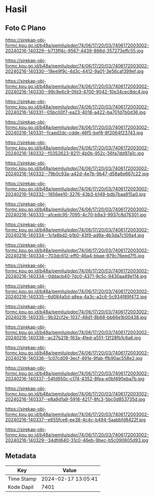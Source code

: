 # Hasil

## Foto C Plano

https://sirekap-obj-formc.kpu.go.id/b48a/pemilu/pdpr/74/06/17/20/03/7406172003002-20240216-140329--b713ff4c-9567-4439-898d-357273effc55.jpg

https://sirekap-obj-formc.kpu.go.id/b48a/pemilu/pdpr/74/06/17/20/03/7406172003002-20240216-140330--18ee9f9c-4d3c-4412-9a01-3e56caf399ef.jpg

https://sirekap-obj-formc.kpu.go.id/b48a/pemilu/pdpr/74/06/17/20/03/7406172003002-20240216-140330--99c9e6c9-0fd3-4700-9042-10e34cec8dc4.jpg

https://sirekap-obj-formc.kpu.go.id/b48a/pemilu/pdpr/74/06/17/20/03/7406172003002-20240216-140331--05bc00f7-ea23-4018-a422-ba701d7b0d36.jpg

https://sirekap-obj-formc.kpu.go.id/b48a/pemilu/pdpr/74/06/17/20/03/7406172003002-20240216-140331--fcaed2dc-cdde-46f5-bef8-8f2064f23743.jpg

https://sirekap-obj-formc.kpu.go.id/b48a/pemilu/pdpr/74/06/17/20/03/7406172003002-20240216-140332--f0352623-8211-4b0b-952c-56fa7dd97a1c.jpg

https://sirekap-obj-formc.kpu.go.id/b48a/pemilu/pdpr/74/06/17/20/03/7406172003002-20240216-140332--79b0c93a-a42d-4e7b-9b47-d58a6e667c22.jpg

https://sirekap-obj-formc.kpu.go.id/b48a/pemilu/pdpr/74/06/17/20/03/7406172003002-20240216-140332--1656ee10-3276-43b3-b149-bdb7baa915a0.jpg

https://sirekap-obj-formc.kpu.go.id/b48a/pemilu/pdpr/74/06/17/20/03/7406172003002-20240216-140333--afcedc95-7095-4c70-b9a3-9937c8d76301.jpg

https://sirekap-obj-formc.kpu.go.id/b48a/pemilu/pdpr/74/06/17/20/03/7406172003002-20240216-140334--1cfa8bd2-b1b0-43f9-ad9a-4b3da7c109a4.jpg

https://sirekap-obj-formc.kpu.go.id/b48a/pemilu/pdpr/74/06/17/20/03/7406172003002-20240216-140334--703dc612-eff0-46a4-bbae-979c76eed7f5.jpg

https://sirekap-obj-formc.kpu.go.id/b48a/pemilu/pdpr/74/06/17/20/03/7406172003002-20240216-140334--0ddacb40-7dc0-4371-9c5c-9430aa49e114.jpg

https://sirekap-obj-formc.kpu.go.id/b48a/pemilu/pdpr/74/06/17/20/03/7406172003002-20240216-140335--6d084a5d-a8ea-4a3c-a2c6-5c934f89f472.jpg

https://sirekap-obj-formc.kpu.go.id/b48a/pemilu/pdpr/74/06/17/20/03/7406172003002-20240216-140335--9b32cf2e-1037-48d1-8b68-bb66e1b00438.jpg

https://sirekap-obj-formc.kpu.go.id/b48a/pemilu/pdpr/74/06/17/20/03/7406172003002-20240216-140336--ac27b218-163a-4fed-a551-12f28fb1c6a6.jpg

https://sirekap-obj-formc.kpu.go.id/b48a/pemilu/pdpr/74/06/17/20/03/7406172003002-20240216-140336--1c07cd09-3ecf-491e-9fab-ffb90ac558e2.jpg

https://sirekap-obj-formc.kpu.go.id/b48a/pemilu/pdpr/74/06/17/20/03/7406172003002-20240216-140337--54fd950c-c174-4352-8fea-e0bf490eba7b.jpg

https://sirekap-obj-formc.kpu.go.id/b48a/pemilu/pdpr/74/06/17/20/03/7406172003002-20240216-140337--e8a9d1a9-5916-4217-8fc3-5bc0d853735d.jpg

https://sirekap-obj-formc.kpu.go.id/b48a/pemilu/pdpr/74/06/17/20/03/7406172003002-20240216-140337--e655fce6-ee38-4c4c-b494-5aabbfd8422f.jpg

https://sirekap-obj-formc.kpu.go.id/b48a/pemilu/pdpr/74/06/17/20/03/7406172003002-20240216-140329--34dfd640-31c0-46eb-9bec-b5c090605d93.jpg


## Metadata

| Key        | Value               |
| ---------- | ------------------- |
| Time Stamp | 2024-02-17 13:05:41 |
| Kode Dapil | 7401                |



